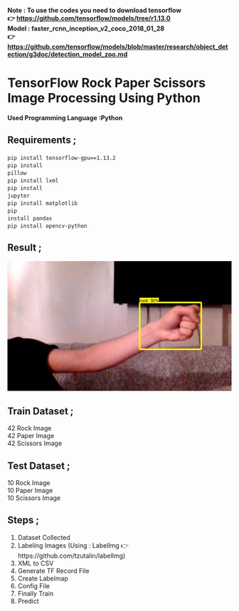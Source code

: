 <b>Note : To use the codes you need to download tensorflow </br>
 👉 https://github.com/tensorflow/models/tree/r1.13.0</b></br>
<b>Model : faster_rcnn_inception_v2_coco_2018_01_28</br>
 👉https://github.com/tensorflow/models/blob/master/research/object_detection/g3doc/detection_model_zoo.md</b></br>
# TensorFlow Rock Paper Scissors Image Processing Using Python
<b>Used Programming Language :Python</b><br>
## Requirements ;
<code>pip install tensorflow-gpu==1.13.2</code><br>
<code>pip install pillow</code><br>
<code>pip install lxml</code><br>
<code>pip install jupyter</code><br>
<code>pip install matplotlib</code><br>
<code>pip install pandas</code><br>
<code>pip install opencv-python</code>
## Result ;
![all text](https://github.com/SefaAkdeniz/TensorFlow-Rock-Paper-Scissors-Image-Processing-Using-Python/blob/master/result.jpg)
## Train Dataset ;
 42 Rock Image<br>
 42 Paper Image<br>
 42 Scissors Image
## Test Dataset ;
 10 Rock Image<br>
 10 Paper Image<br>
 10 Scissors Image
## Steps ;
<ol>
<li>Dataset Collected</li>
<li>Labeling Images (Using : LabelImg 👉 https://github.com/tzutalin/labelImg)</li>
<li>XML to CSV</li>
<li>Generate TF Record File</li>
<li>Create Labelmap</li>
<li>Config File</li>
<li>Finally Train</li>
<li>Predict</li>
</ol>
